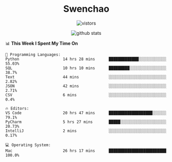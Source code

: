 <h1 align="center">Swenchao</h3>

<p align="center">
  <img src="https://visitor-badge.glitch.me/badge?page_id=Swenchao" alt="vistors" />
</p>

<p align="center">
  <img src="https://github-readme-stats.vercel.app/api?username=Swenchao&count_private=true&show_icons=true&theme=vue-dark&hide_title=true" alt="github stats" />
</p>

<!--START_SECTION:waka-->
📊 **This Week I Spent My Time On** 

```text
💬 Programming Languages: 
Python                   14 hrs 28 mins      █████████████░░░░░░░░░░░░   55.03% 
SQL                      10 hrs 10 mins      █████████░░░░░░░░░░░░░░░░   38.7% 
Text                     44 mins             ░░░░░░░░░░░░░░░░░░░░░░░░░   2.82% 
JSON                     42 mins             ░░░░░░░░░░░░░░░░░░░░░░░░░   2.71% 
CSV                      6 mins              ░░░░░░░░░░░░░░░░░░░░░░░░░   0.4%

🔥 Editors: 
VS Code                  20 hrs 47 mins      ███████████████████░░░░░░   79.1% 
PyCharm                  5 hrs 27 mins       █████░░░░░░░░░░░░░░░░░░░░   20.73% 
IntelliJ                 2 mins              ░░░░░░░░░░░░░░░░░░░░░░░░░   0.17%

💻 Operating System: 
Mac                      26 hrs 17 mins      █████████████████████████   100.0%

```


<!--END_SECTION:waka-->
